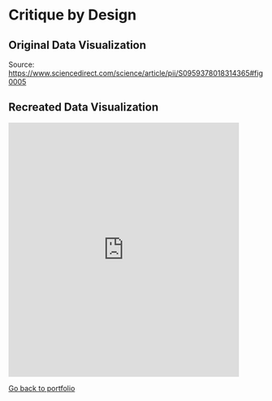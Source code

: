 # Critique by Design

## Original Data Visualization
Source: https://www.sciencedirect.com/science/article/pii/S0959378018314365#fig0005



## Recreated Data Visualization
<iframe src="https://public.tableau.com/views/Assignment_16636996624560/1?:showVizHome=no&:embed=true" width="90%" height="500" seamless frameborder="0" scrolling="no"></iframe>                











[Go back to portfolio](/README.md)
